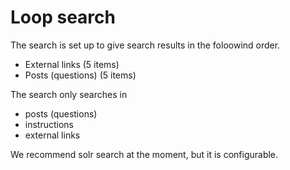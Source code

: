 # Loop search

The search is set up to give search results in the foloowind order. 
* External links (5 items)
* Posts (questions) (5 items)

The search only searches in
* posts (questions)
* instructions
* external links

We recommend solr search at the moment, but it is configurable.

